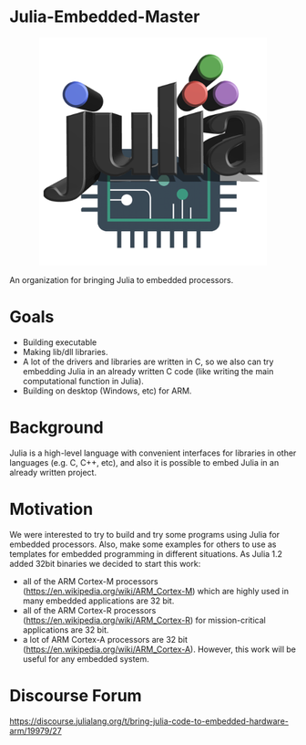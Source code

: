 # Julia-Embedded-Master

<p align="center">
  <img src="https://github.com/julia-embedded/Julia-Embedded-Master/blob/master/logo/Julia-Embedded-Logo-small.png" alt="Julia-Embedded-Logo" height="400"/>
</p>

An organization for bringing Julia to embedded processors.

# Goals 
 * Building executable
 * Making lib/dll libraries.
 * A lot of the drivers and libraries are written in C, so we also can try embedding Julia in an already written C code (like writing the main computational function in Julia).
 * Building on desktop (Windows, etc) for ARM.

# Background
Julia is a high-level language with convenient interfaces for libraries in other languages (e.g. C, C++, etc), and also it is possible to embed Julia in an already written project.

# Motivation
We were interested to try to build and try some programs using Julia for embedded processors. Also, make some examples for others to use as templates for embedded programming in different situations.
As Julia 1.2 added 32bit binaries we decided to start this work:
   * all of the ARM Cortex-M processors (https://en.wikipedia.org/wiki/ARM_Cortex-M) which are highly used in many embedded applications are 32 bit.
   * all of the ARM Cortex-R processors (https://en.wikipedia.org/wiki/ARM_Cortex-R) for mission-critical applications are 32 bit.
   * a lot of ARM Cortex-A processors are 32 bit (https://en.wikipedia.org/wiki/ARM_Cortex-A).
However, this work will be useful for any embedded system.


# Discourse Forum
https://discourse.julialang.org/t/bring-julia-code-to-embedded-hardware-arm/19979/27
